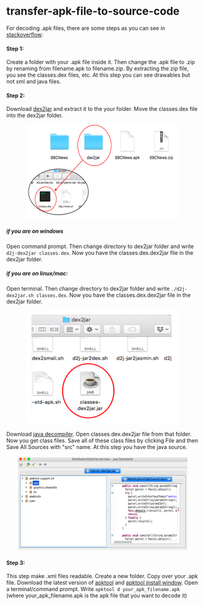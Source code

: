 # transfer-apk-file-to-source-code




For decoding .apk files, there are some steps as you can see in [stackoverflow](https://stackoverflow.com/questions/3593420/is-there-a-way-to-get-the-source-code-from-an-apk-file):
#### Step 1:
Create a folder with your .apk file inside it. Then change the .apk file to .zip by renaming from filename.apk to filename.zip. By extracting the zip file, you see the classes.dex files, etc. At this step you can see drawables but not xml and java files.

#### Step 2:
Download [dex2jar](https://github.com/pxb1988/dex2jar) and extract it to the your folder. 
Move the classes.dex file into the dex2jar folder.
<p align="center">
<img src="./pic/1.png" width="400" height="250">
</p>

##### if you are on windows
Open command prompt. Then change directory to dex2jar folder and write ```d2j-dex2jar classes.dex```. Now you have the    classes.dex.dex2jar file in the dex2jar folder.
##### if you are on linux/mac:
Open terminal. Then change directory to dex2jar folder and write ```./d2j-dex2jar.sh classes.dex```. Now you have the classes.dex.dex2jar file in the dex2jar folder.
<p align="center">
<img src="./pic/2.png" width="400" height="300">
</p>

Download [java decompiler](http://java-decompiler.github.io). Open classes.dex.dex2jar file from that folder. Now you get class files.
Save all of these class files by clicking File and then Save All Sources with "src" name. At this step you have the java source.

<p align="center">
<img src="./pic/3.png" width="450" height="250">
</p>


#### Step 3:
This step make .xml files readable.
Create a new folder. Copy over your .apk file.
Download the latest version of [apktool](https://ibotpeaches.github.io/Apktool/install/) and [apktool install window](https://ibotpeaches.github.io/Apktool/install/).
Open a terminal/command prompt. Write ```apktool d your_apk_filename.apk``` (where your_apk_filename.apk is the apk file that you want to decode it)



